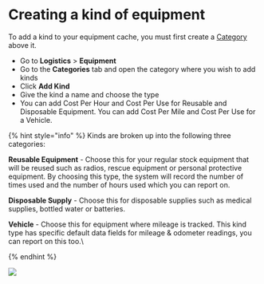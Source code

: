 # Creating a kind of equipment

To add a kind to your equipment cache, you must first create a [Category](../categories/) above it.

* Go to **Logistics** > **Equipment**
* Go to the **Categories** tab and open the category where you wish to add kinds
* Click **Add Kind**
* Give the kind a name and choose the type
* You can add Cost Per Hour and Cost Per Use for Reusable and Disposable Equipment. You can add Cost Per Mile and Cost Per Use for a Vehicle.&#x20;

{% hint style="info" %}
Kinds are broken up into the following three categories:

**Reusable Equipment** - Choose this for your regular stock equipment that will be reused such as radios, rescue equipment or personal protective equipment. By choosing this type, the system will record the number of times used and the number of hours used which you can report on.

**Disposable Supply** - Choose this for disposable supplies such as medical supplies, bottled water or batteries.

**Vehicle** - Choose this for equipment where mileage is tracked. This kind type has specific default data fields for mileage & odometer readings, you can report on this too.\

{% endhint %}

![](<../../../.gitbook/assets/creating a kind.gif>)
